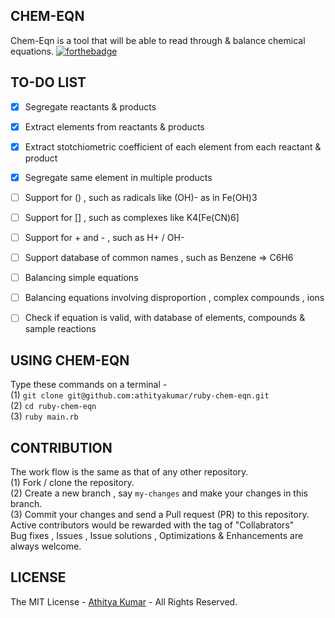 CHEM-EQN
--------
Chem-Eqn is a tool that will be able to read through & balance chemical equations.
[![forthebadge](http://forthebadge.com/images/badges/built-with-ruby.svg)](http://forthebadge.com)


TO-DO LIST
----------

- [x] Segregate reactants & products
- [x] Extract elements from reactants & products
- [x] Extract stotchiometric coefficient of each element from each reactant & product
- [x] Segregate same element in multiple products
- [ ] Support for () , such as radicals like (OH)- as in Fe(OH)3
- [ ] Support for [] , such as complexes like K4[Fe(CN)6]
- [ ] Support for + and - , such as H+ / OH-
- [ ] Support database of common names , such as Benzene => C6H6
- [ ] Balancing simple equations
- [ ] Balancing equations involving disproportion , complex compounds , ions
- [ ] Check if equation is valid, with database of elements, compounds & sample reactions


USING CHEM-EQN
-----------------
Type these commands on a terminal - 
<br> (1)  `git clone git@github.com:athityakumar/ruby-chem-eqn.git`
<br> (2)  `cd ruby-chem-eqn`
<br> (3)  `ruby main.rb`

CONTRIBUTION
------------
The work flow is the same as that of any other repository. 
<br> (1) Fork / clone the repository.
<br> (2) Create a new branch , say `my-changes` and make your changes in this branch.
<br> (3) Commit your changes and send a Pull request (PR) to this repository.
<br> Active contributors would be rewarded with the tag of "Collabrators"
<br> Bug fixes , Issues , Issue solutions , Optimizations & Enhancements are always welcome.

LICENSE
-------
The MIT License - [Athitya Kumar](http://github.com/athityakumar) - All Rights Reserved.
